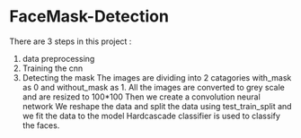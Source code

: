 # FaceMask-Detection
There are 3 steps in this project : 
 1. data preprocessing
 2. Training the cnn
 3. Detecting the mask
 The images are dividing into 2 catagories with_mask as 0 and without_mask as 1.
All the images are converted to grey scale and are resized to 100*100
Then we create a convolution neural network
We reshape the data and split the data using test_train_split and we fit the data to the model
Hardcascade classifier is used to classify the faces.

